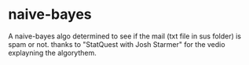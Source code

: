 # naive-bayes
A naive-bayes algo determined to see if the mail (txt file in sus folder) is spam or not. thanks to "StatQuest with Josh Starmer" for the vedio explayning the algorythem.
